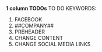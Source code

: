 **1 column TODOs**
TO DO KEYWORDS:
1. FACEBOOK
2. ##COMPANY##
3. PREHEADER
4. CHANGE CONTENT
5. CHANGE SOCIAL MEDIA LINKS
